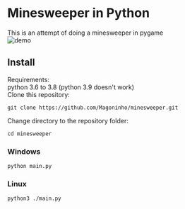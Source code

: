 # Minesweeper in Python
This is an attempt of doing a minesweeper in pygame  
![demo](https://media.giphy.com/media/Oj2OXdUiN5Kq19e9WW/giphy.gif)  
## Install
Requirements:  
python 3.6 to 3.8 (python 3.9 doesn't work)  
Clone this repository:
```
git clone https://github.com/Magoninho/minesweeper.git
```
Change directory to the repository folder:
```   
cd minesweeper 
```

### Windows

    python main.py

### Linux

    python3 ./main.py

